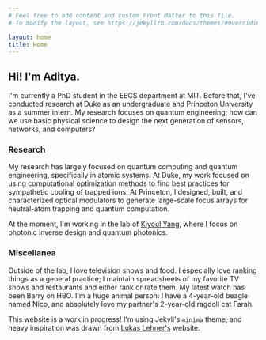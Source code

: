 ```yaml
---
# Feel free to add content and custom Front Matter to this file.
# To modify the layout, see https://jekyllrb.com/docs/themes/#overriding-theme-defaults

layout: home
title: Home
---
```


## Hi! I'm Aditya.

I'm currently a PhD student in the EECS department at MIT. Before that, I've conducted research at Duke as an undergraduate and Princeton University as a summer intern. My research focuses on quantum engineering; how can we use basic physical science to design the next generation of sensors, networks, and computers?

### Research

My research has largely focused on quantum computing and quantum engineering, specifically in atomic systems. At Duke, my work focused on using computational optimization methods to find best practices for sympathetic cooling of trapped ions. At Princeton, I designed, built, and characterized optical modulators to generate large-scale focus arrays for neutral-atom trapping and quantum computation.

At the moment, I'm working in the lab of [Kiyoul Yang](https://sites.google.com/g.harvard.edu/y-lab), where I focus on photonic inverse design and quantum photonics. 

### Miscellanea

Outside of the lab, I love television shows and food. I especially love ranking things as a general practice; I maintain spreadsheets of my favorite TV shows and restaurants and either rank or rate them. My latest watch has been Barry on HBO. I'm a huge animal person: I have a 4-year-old beagle named Nico, and absolutely love my partner's 2-year-old ragdoll cat Farah.

This website is a work in progress! I'm using Jekyll's `minima` theme, and heavy inspiration was drawn from [Lukas Lehner's](https://lukaslehner.github.io) website.
